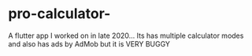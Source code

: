 # pro-calculator-
A flutter app I worked on in late 2020... Its has multiple calculator modes and also has ads by AdMob but it is VERY BUGGY
